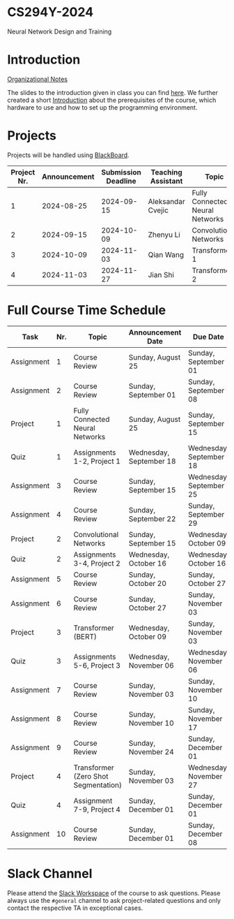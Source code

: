 # CS294Y-2024
Neural Network Design and Training

# Introduction
[Organizational Notes](https://docs.google.com/document/d/1l-Te6-_qTPBZPMusdre2hhs5qRPaghqMHR11KxlTz68/edit?usp=sharing)

The slides to the introduction given in class you can find [here](https://docs.google.com/presentation/d/1Pse-7zUpR4XNJ860XTRqMTcTctCY5i6kz6VEYR_ZxEY/edit?usp=sharing). We further created a short [Introduction](introduction.md) about the prerequisites of the course, which hardware to use and how to set up the programming environment.

# Projects
Projects will be handled using [BlackBoard](https://blackboard.kaust.edu.sa/).

| Project Nr. | Announcement  | Submission Deadline | Teaching Assistant | Topic                                             | Project Instructions |
| ----------- | ------------- | ------------------- | ------------------ | ------------------------------------------------- | -------------------- |
| 1           | 2024-08-25    | 2024-09-15          | Aleksandar Cvejic  | Fully Connected Neural Networks                   | [Download](CS294Y_Project_1.ipynb) |
| 2           | 2024-09-15    | 2024-10-09          | Zhenyu Li          | Convolutional Networks                            | [Download](CS294Y_Project_2_Convolutional_Networks.zip) |
| 3           | 2024-10-09    | 2024-11-03          | Qian Wang          | Transformer 1                                     | |
| 4           | 2024-11-03    | 2024-11-27          | Jian Shi           | Transformer 2                                     | |                     

# Full Course Time Schedule

| Task       | Nr. | Topic                                | Announcement Date       | Due Date                | #Days              |
| ---------- | --- | ------------------------------------ | ----------------------- | ----------------------- | ------------------ |
| Assignment | 1   | Course Review                        | Sunday, August 25       | Sunday, September 01    | 7                  |
| Assignment | 2   | Course Review                        | Sunday, September 01    | Sunday, September 08    | 7                  |
| Project    | 1   | Fully Connected Neural Networks      | Sunday, August 25       | Sunday, September 15    | 21                 |
| Quiz       | 1   | Assignments 1-2, Project 1           | Wednesday, September 18 | Wednesday, September 18 | 0                  |
| Assignment | 3   | Course Review                        | Sunday, September 15    | Wednesday, September 25 | 10                 |
| Assignment | 4   | Course Review                        | Sunday, September 22    | Sunday, September 29    | 7                  |
| Project    | 2   | Convolutional Networks               | Sunday, September 15    | Wednesday, October 09   | 24                 |
| Quiz       | 2   | Assignments 3-4, Project 2           | Wednesday, October 16   | Wednesday, October 16   | 0                  |
| Assignment | 5   | Course Review                        | Sunday, October 20      | Sunday, October 27      | 7                  |
| Assignment | 6   | Course Review                        | Sunday, October 27      | Sunday, November 03     | 7                  |
| Project    | 3   | Transformer (BERT)                   | Wednesday, October 09   | Sunday, November 03     | 25                 |
| Quiz       | 3   | Assignments 5-6, Project 3           | Wednesday, November 06  | Wednesday, November 06  | 0                  |
| Assignment | 7   | Course Review                        | Sunday, November 03     | Sunday, November 10     | 7                  |
| Assignment | 8   | Course Review                        | Sunday, November 10     | Sunday, November 17     | 7                  |
| Assignment | 9   | Course Review                        | Sunday, November 24     | Sunday, December 01     | 7                  |
| Project    | 4   | Transformer (Zero Shot Segmentation) | Sunday, November 03     | Wednesday, November 27  | 24                 |
| Quiz       | 4   | Assignment 7-9, Project 4            | Sunday, December 01     | Sunday, December 01     | 0                  |
| Assignment | 10  | Course Review                        | Sunday, December 01     | Sunday, December 08     | 7                  |


# Slack Channel
Please attend the [Slack Workspace](https://join.slack.com/t/slack-iaw7466/shared_invite/zt-2ovkxnmrn-5VlwSxCC~CL6UupJ7uGbGw) of the course to ask questions. Please always use the `#general` channel to ask project-related questions and only contact the respective TA in exceptional cases.

